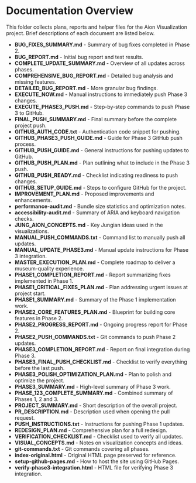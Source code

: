 # Documentation Overview

This folder collects plans, reports and helper files for the Aion Visualization project. Brief descriptions of each document are listed below.


- **BUG_FIXES_SUMMARY.md** - Summary of bug fixes completed in Phase 2.
- **BUG_REPORT.md** - Initial bug report and test results.
- **COMPLETE_UPDATE_SUMMARY.md** - Overview of all updates across phases.
- **COMPREHENSIVE_BUG_REPORT.md** - Detailed bug analysis and missing features.
- **DETAILED_BUG_REPORT.md** - More granular bug findings.
- **EXECUTE_NOW.md** - Manual instructions to immediately push Phase 3 changes.
- **EXECUTE_PHASE3_PUSH.md** - Step-by-step commands to push Phase 3 to GitHub.
- **FINAL_PUSH_SUMMARY.md** - Final summary before the complete project push.
- **GITHUB_AUTH_CODE.txt** - Authentication code snippet for pushing.
- **GITHUB_PHASE3_PUSH_GUIDE.md** - Guide for Phase 3 GitHub push process.
- **GITHUB_PUSH_GUIDE.md** - General instructions for pushing updates to GitHub.
- **GITHUB_PUSH_PLAN.md** - Plan outlining what to include in the Phase 3 push.
- **GITHUB_PUSH_READY.md** - Checklist indicating readiness to push changes.
- **GITHUB_SETUP_GUIDE.md** - Steps to configure GitHub for the project.
- **IMPROVEMENT_PLAN.md** - Proposed improvements and enhancements.
- **performance-audit.md** - Bundle size statistics and optimization notes.
- **accessibility-audit.md** - Summary of ARIA and keyboard navigation checks.
- **JUNG_AION_CONCEPTS.md** - Key Jungian ideas used in the visualizations.
- **MANUAL_PUSH_COMMANDS.txt** - Command list to manually push all updates.
- **MANUAL_UPDATE_PHASE3.md** - Manual update instructions for Phase 3 integration.
- **MASTER_EXECUTION_PLAN.md** - Complete roadmap to deliver a museum-quality experience.
- **PHASE1_COMPLETION_REPORT.md** - Report summarizing fixes implemented in Phase 1.
- **PHASE1_CRITICAL_FIXES_PLAN.md** - Plan addressing urgent issues at project start.
- **PHASE1_SUMMARY.md** - Summary of the Phase 1 implementation work.
- **PHASE2_CORE_FEATURES_PLAN.md** - Blueprint for building core features in Phase 2.
- **PHASE2_PROGRESS_REPORT.md** - Ongoing progress report for Phase 2.
- **PHASE2_PUSH_COMMANDS.txt** - Git commands to push Phase 2 updates.
- **PHASE3_COMPLETION_REPORT.md** - Report on final integration during Phase 3.
- **PHASE3_FINAL_PUSH_CHECKLIST.md** - Checklist to verify everything before the last push.
- **PHASE3_POLISH_OPTIMIZATION_PLAN.md** - Plan to polish and optimize the project.
- **PHASE3_SUMMARY.md** - High-level summary of Phase 3 work.
- **PHASE_123_COMPLETE_SUMMARY.md** - Combined summary of Phases 1, 2 and 3.
- **PROJECT_SUMMARY.md** - Short description of the overall project.
- **PR_DESCRIPTION.md** - Description used when opening the pull request.
- **PUSH_INSTRUCTIONS.txt** - Instructions for pushing Phase 1 updates.
- **REDESIGN_PLAN.md** - Comprehensive plan for a full redesign.
- **VERIFICATION_CHECKLIST.md** - Checklist used to verify all updates.
- **VISUAL_CONCEPTS.md** - Notes on visualization concepts and ideas.
- **git-commands.txt** - Git commands covering all phases.
- **index-original.html** - Original HTML page preserved for reference.
- **setup-github-pages.md** - How to host the site using GitHub Pages.
- **verify-phase3-integration.html** - HTML file for verifying Phase 3 integration.

